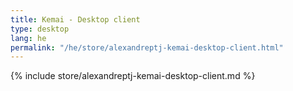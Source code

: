 ```yaml
---
title: Kemai - Desktop client
type: desktop
lang: he
permalink: "/he/store/alexandreptj-kemai-desktop-client.html"
---
```


{% include store/alexandreptj-kemai-desktop-client.md %}
